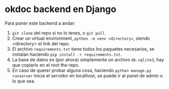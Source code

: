 # okdoc backend en Django

Para poner este backend a andar:

1. `git clone` del repo si no lo tenes, o `git pull`.
2. Crear un virtual environment, `python -m venv <directory>`, siendo \<directory> el link del repo.
3. El archivo `requirements.txt` tiene todos los paquetes necesarios, se instalan haciendo `pip install -r requirements.txt`.
4. La base de datos es (por ahora) simplemente un archivo `db.sqlite3`, hay que copiarlo en el root the repo.
5. En caso de querer probar alguna cosa, haciendo `python manage.py runserver` inicia el servidor en localhost, se puede ir al panel de admin o lo que sea.